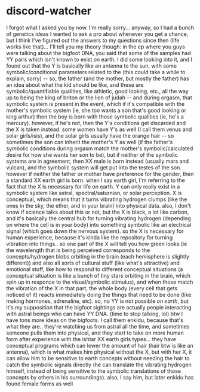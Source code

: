 # discord-watcher
I forgot what I asked you by now. I'm really sorry... anyway, so I had a bunch of genetics ideas I wanted to ask a pro about whenever you get a chance, but I think I've figured out the answers to my questions since then (life works like that)... I'll tell you my theory though: in the ep where you guys were talking about the bigfoot DNA, you said that some of the samples had YY pairs which isn't known to exist on earth. I did some looking into it, and I found out that the Y is basically like an antenna to the sun, with some symbolic/conditional parameters related to the (this could take a while to explain, sorry) -- so, the father (and the mother, but mostly the father) has an idea about what the kid should be like, and these are symbolic/quantifiable qualities, like athletic, good looking, etc., all the way up to being the king of briton or the lion of judah -- and during orgasm, that symbolic system is present in the event, which if it's compatible with the mother's symbolic system (ie, she too wants a son that's good looking or king arthur) then the boy is born with those symbolic qualities (ie, he's a mercury). however, if he's not, then the Y's conditions get discarded and the X is taken instead. some women have Y's as well (I call them venus and solar girls/isis), and the solar girls usually have the orange hair -- so sometimes the son can inherit the mother's Y as well (if the father's symbolic conditions during orgasm match the mother's symbolic/calculated desire for how she wants her son to be), but if neither of the symbolic systems are in agreement, then XX male is born instead (usually mars and vulcan), and the symbolic system will get put into the testes of the son.
however if neither the father or mother have preference for the gender, then a standard XX earth girl is born. when I say earth girl, I'm referring to the fact that the X is necessary for life on earth. Y can only really exist in a symbolic system like astral, spectral/saturnian, or solar perception. X is conceptual, which means that it turns vibrating hydrogen clumps (like the ones in the sky, the ether, and in your brain) into physical data. also, I don't know if science talks about this or not, but the X is black, a lot like carbon, and it's basically the central hub for turning vibrating hydrogen (depending on where the cell is in your body) into something symbolic like an electrical signal (which goes down the nervous system). so the X is necessary for human experience, because it's kinda like the repository for turning vibration into things.. so one part of the X will tell you how green looks (ie the wavelength that is being perceived corresponds to the concepts/hydrogen blobs orbiting in the brain (each hemisphere is slightly different)) and also all sorts of cultural stuff (like what's attractive) and emotional stuff, like how to respond to different conceptual situations (a conceptual situation is like a bunch of tiny stars orbiting in the brain, which spin up in responce to the visual/symbolic stimulus), and when those match the vibration of the X in that part, the whole body (every cell that gets noticed of it) reacts immediately doing the things that need to be done (like making hormones, adrenaline, etc). so, no YY is not possible *on earth*, but it's my supposition that the bigfoot sightings are actually people interacting with astral beings who can have YY DNA. (time to stop talking, lol)
btw I have tons more ideas on the bigfoots. I call them enkidu, because that's what they are.. they're watching us from astral all the time, and sometimes someone pulls them into physical, and they start to take on more human form after experience with the ishtar XX earth girls types... they have conceptual programs which can lower the amount of hair (hair btw is like an antenna), which is what makes him physical without the X, but with her X, it can allow him to be sensitive to earth concepts without needing the hair to catch the symbolic signals directly (he can translate the vibrating hydrogen himself, instead of being sensitive to the symbolic translations of those concepts by others in his surroundings). also, I say him, but later enkidu has found female forms as well
